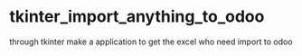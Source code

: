 # tkinter_import_anything_to_odoo
through tkinter make a application to get the excel who need import to odoo
